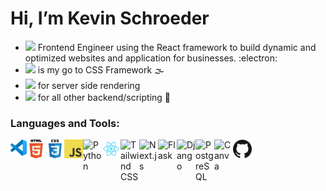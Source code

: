 <h1> Hi, I’m Kevin Schroeder </h1>

- <img src="https://img.shields.io/badge/React-20232A?style=for-the-badge&logo=react&logoColor=61DAFB" /> Frontend Engineer using the React framework to build dynamic and optimized websites and application for businesses. :electron:
- <img src="https://img.shields.io/badge/Tailwind_CSS-38B2AC?style=for-the-badge&logo=tailwind-css&logoColor=white" /> is my go to CSS Framework :fog:
- <img src="https://img.shields.io/badge/next%20js-000000?style=for-the-badge&logo=nextdotjs&logoColor=white" /> for server side rendering
-  <img src="https://img.shields.io/badge/Python-FFD43B?style=for-the-badge&logo=python&logoColor=blue" />  for all other backend/scripting :snake:

### Languages and Tools:

<img align="left" alt="Visual Studio Code" width="26px" src="https://raw.githubusercontent.com/github/explore/80688e429a7d4ef2fca1e82350fe8e3517d3494d/topics/visual-studio-code/visual-studio-code.png" />
<img align="left" alt="HTML5" width="30px" src="https://raw.githubusercontent.com/github/explore/80688e429a7d4ef2fca1e82350fe8e3517d3494d/topics/html/html.png" />
<img align="left" alt="CSS3" width="30px" src="https://raw.githubusercontent.com/github/explore/80688e429a7d4ef2fca1e82350fe8e3517d3494d/topics/css/css.png" />
<img align="left" alt="JavaScript" width="30px" src="https://raw.githubusercontent.com/github/explore/80688e429a7d4ef2fca1e82350fe8e3517d3494d/topics/javascript/javascript.png" />
<img align="left" alt="Python" width="30px" src="https://user-images.githubusercontent.com/25181517/183423507-c056a6f9-1ba8-4312-a350-19bcbc5a8697.png" />
<img align="left" alt="React" width="30px" src="https://raw.githubusercontent.com/github/explore/80688e429a7d4ef2fca1e82350fe8e3517d3494d/topics/react/react.png" />
<img align="left" alt="Tailwind CSS" width="30px" src="https://user-images.githubusercontent.com/25181517/202896760-337261ed-ee92-4979-84c4-d4b829c7355d.png" />
<img align="left" alt="Next.js" width="30px" src="https://github.com/marwin1991/profile-technology-icons/assets/136815194/5f8c622c-c217-4649-b0a9-7e0ee24bd704" />
<img align="left" alt="Flask" width="30px" src="https://user-images.githubusercontent.com/25181517/183423775-2276e25d-d43d-4e58-890b-edbc88e915f7.png" />
<img align="left" alt="Django" width="30px" src="https://github.com/marwin1991/profile-technology-icons/assets/62091613/9bf5650b-e534-4eae-8a26-8379d076f3b4" />
<img align="left" alt="PostgreSQL" width="30px" src="https://user-images.githubusercontent.com/25181517/117208740-bfb78400-adf5-11eb-97bb-09072b6bedfc.png" />
<img align="left" alt="Canva" width="30px" src="https://github.com/marwin1991/profile-technology-icons/assets/136815194/02494c7c-de6a-43a6-9293-6369696842ed" />
<img align="left" alt="GitHub" width="30px" src="https://raw.githubusercontent.com/github/explore/78df643247d429f6cc873026c0622819ad797942/topics/github/github.png" />

</br>


<!---
KevSchroeder/KevSchroeder is a ✨ special ✨ repository because its `README.md` (this file) appears on your GitHub profile.
You can click the Preview link to take a look at your changes.
--->
